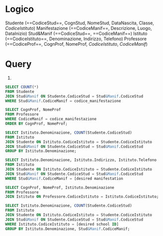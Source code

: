 # Logico
Studente (==CodiceStud==, CognStud, NomeStud, DataNascita, Classe, *CodiceIstituto*)
Manifestazione (==CodiceManif==, Descrizione, Luogo, DataInizio)
Stud&Manif (==CodiceStud==, ==CodiceManif==)
Istituto (==CodiceIstituto==, Denominazione, Indirizzo, Telefono)
Professore (==CodiceProf==, CognProf, NomeProf, *CodiceIstituto*, *CodiceManif*)

# Query
1) 
```sql
SELECT COUNT(*) 
FROM Studente 
JOIN Stud&Manif ON Studente.CodiceStud = Stud&Manif.CodiceStud 
WHERE Stud&Manif.CodiceManif = codice_manifestazione
```

```sql
SELECT CognProf, NomeProf 
FROM Professore 
WHERE CodiceManif = codice_manifestazione
ORDER BY CognProf, NomeProf;
```

```sql
SELECT Istituto.Denominazione, COUNT(Studente.CodiceStud) 
FROM Istituto 
JOIN Studente ON Istituto.CodiceIstituto = Studente.CodiceIstituto  
JOIN Stud&Manif ON Studente.CodiceStud = Stud&Manif.CodiceStud 
GROUP BY Istituto.Denominazione;
```

```sql
SELECT Istituto.Denominazione, Istituto.Indirizzo, Istituto.Telefono 
FROM Istituto 
JOIN Studente ON Istituto.CodiceIstituto = Studente.CodiceIstituto 
JOIN Stud&Manif ON Studente.CodiceStud = Stud&Manif.CodiceStud 
WHERE Stud&Manif.CodiceManif = [desired manifestation
```

```sql
SELECT CognProf, NomeProf, Istituto.Denominazione 
FROM Professore 
JOIN Istituto ON Professore.CodiceIstituto = Istituto.CodiceIstituto;
```

```sql
SELECT Istituto.Denominazione, COUNT(Studente.CodiceStud) 
FROM Istituto 
JOIN Studente ON Istituto.CodiceIstituto = Studente.CodiceIstituto 
JOIN Stud&Manif ON Studente.CodiceStud = Stud&Manif.CodiceStud 
WHERE Istituto.CodiceIstituto = [desired school ID] 
GROUP BY Istituto.Denominazione, Stud&Manif.CodiceManif;
```

